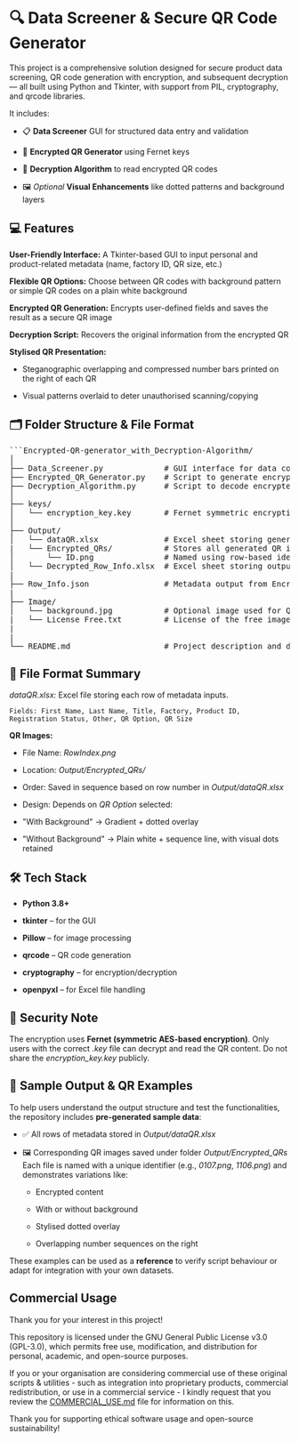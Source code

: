 # 🔍 Data Screener & Secure QR Code Generator
This project is a comprehensive solution designed for secure product data screening, QR code generation with encryption, and subsequent decryption — all built using Python and Tkinter, with support from PIL, cryptography, and qrcode libraries.

It includes:

- 📋 **Data Screener** GUI for structured data entry and validation

- 🔐 **Encrypted QR Generator** using Fernet keys

- 🧩 **Decryption Algorithm** to read encrypted QR codes

- 🖼️ *Optional* **Visual Enhancements** like dotted patterns and background layers

## 💻 Features

**User-Friendly Interface:** A Tkinter-based GUI to input personal and product-related metadata (name, factory ID, QR size, etc.)

**Flexible QR Options:** Choose between QR codes with background pattern or simple QR codes on a plain white background

**Encrypted QR Generation:** Encrypts user-defined fields and saves the result as a secure QR image

**Decryption Script:** Recovers the original information from the encrypted QR

**Stylised QR Presentation:**

- Steganographic overlapping and compressed number bars printed on the right of each QR

- Visual patterns overlaid to deter unauthorised scanning/copying

## 🗂️ Folder Structure & File Format

<pre>```Encrypted-QR-generator_with_Decryption-Algorithm/
│
├── Data_Screener.py             # GUI interface for data collection
├── Encrypted_QR_Generator.py    # Script to generate encrypted QR codes
├── Decryption_Algorithm.py      # Script to decode encrypted QR images
│
├── keys/
│   └── encryption_key.key       # Fernet symmetric encryption key
│
├── Output/
│   └── dataQR.xlsx              # Excel sheet storing generated input metadata from GUI
|   └── Encrypted_QRs/           # Stores all generated QR images using Encrypted_QR_Generator.py
│       └── ID.png               # Named using row-based identifier (e.g., 0001.png)
│   └── Decrypted_Row_Info.xlsx  # Excel sheet storing output for decrypted QRs using Decryption_Algorithm.py
|
├── Row_Info.json                # Metadata output from Encrypted_QR_Generator.py later used for decryption
|
├── Image/
│   └── background.jpg           # Optional image used for QR background
|   └── License Free.txt         # License of the free image used for demo
|
|
└── README.md                    # Project description and documentation```</pre>

## 📁 File Format Summary
*dataQR.xlsx:* Excel file storing each row of metadata inputs.

    Fields: First Name, Last Name, Title, Factory, Product ID, Registration Status, Other, QR Option, QR Size

**QR Images:**

- File Name: *RowIndex.png*

- Location: *Output/Encrypted_QRs/*

- Order: Saved in sequence based on row number in *Output/dataQR.xlsx*

- Design: Depends on *QR Option* selected:

- "With Background" → Gradient + dotted overlay

- "Without Background" → Plain white + sequence line, with visual dots retained

## 🛠️ Tech Stack

- **Python 3.8+**

- **tkinter** – for the GUI

- **Pillow** – for image processing

- **qrcode** – QR code generation

- **cryptography** – for encryption/decryption

- **openpyxl** – for Excel file handling

## 🔐 Security Note
The encryption uses **Fernet (symmetric AES-based encryption)**. Only users with the correct *.key* file can decrypt and read the QR content. Do not share the *encryption_key.key* publicly.

## 🧪 Sample Output & QR Examples
To help users understand the output structure and test the functionalities, the repository includes **pre-generated sample data**:

- ✅ All rows of metadata stored in *Output/dataQR.xlsx*

- 🖼️ Corresponding QR images saved under folder *Output/Encrypted_QRs* 
Each file is named with a unique identifier (e.g., *0107.png*, *1106.png*) and demonstrates variations like:

  - Encrypted content

  - With or without background

  - Stylised dotted overlay

  - Overlapping number sequences on the right

These examples can be used as a **reference** to verify script behaviour or adapt for integration with your own datasets.

## Commercial Usage
Thank you for your interest in this project!

This repository is licensed under the GNU General Public License v3.0 (GPL-3.0), which permits free use, modification, and distribution for personal, academic, and open-source purposes.

If you or your organisation are considering commercial use of these original scripts & utilities - such as integration into proprietary products, commercial redistribution, or use in a commercial service - I kindly request that you review the [COMMERCIAL_USE.md](https://github.com/DyutideeptaB/Encrypted-QR-generator_with_Decryption-Algorithm/blob/f32929732e0b0d879a793d0209e13e0f7eae223d/COMMERCIAL_USE.md) file for information on this.

Thank you for supporting ethical software usage and open-source sustainability!

